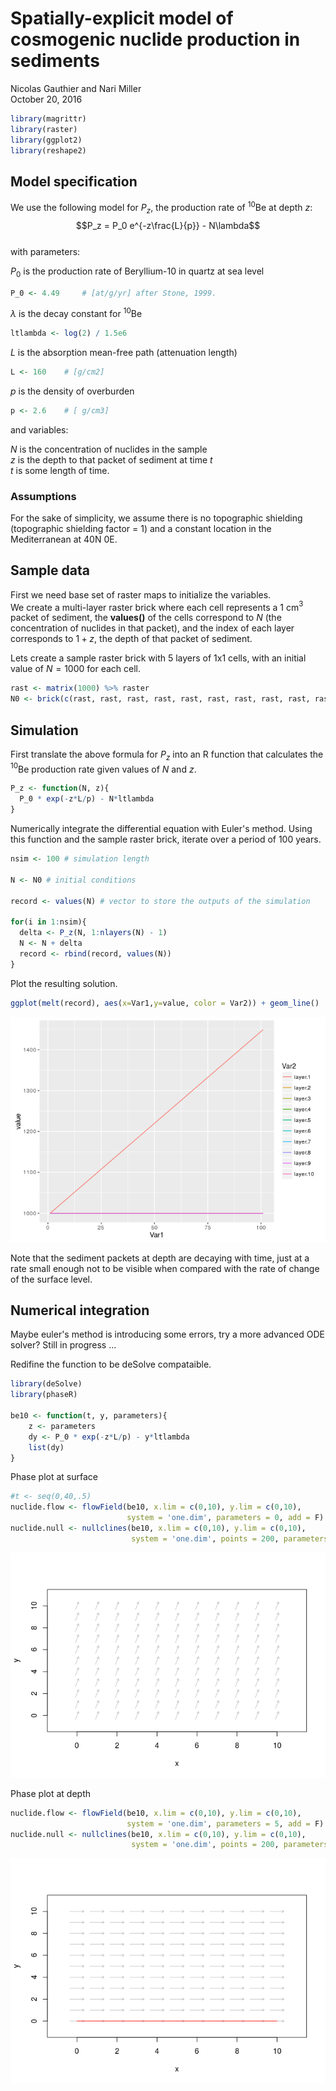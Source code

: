 # Spatially-explicit model of cosmogenic nuclide production in sediments
Nicolas Gauthier and Nari Miller  
October 20, 2016  




```r
library(magrittr)
library(raster)
library(ggplot2)
library(reshape2)
```

## Model specification
We use the following model for $P_z$, the production rate of $^{10}$Be at depth $z$:  
$$P_z = P_0 e^{-z\frac{L}{p}} - N\lambda$$  
with parameters:  

$P_0$ is the production rate of Beryllium-10 in quartz at sea level

```r
P_0 <- 4.49		# [at/g/yr] after Stone, 1999.
```

$\lambda$ is the decay constant for $^{10}$Be

```r
ltlambda <- log(2) / 1.5e6
```

$L$ is the absorption mean-free path (attenuation length)

```r
L <- 160 	# [g/cm2]
```

$p$ is the density of overburden

```r
p <- 2.6 	# [ g/cm3]
```

and variables:

$N$ is the concentration of nuclides in the sample  
$z$ is the depth to that packet of sediment at time $t$   
$t$ is some length of time.  

### Assumptions  
For the sake of simplicity, we assume there is no topographic shielding (topographic shielding factor = 1) and a constant location in the Mediterranean at 40N 0E.


## Sample data
First we need base set of raster maps to initialize the variables.  
We create a multi-layer raster brick where each cell represents a 1 cm$^{3}$ packet of sediment, the **values()** of the cells correspond to $N$ (the concentration of nuclides in that packet), and the index of each layer corresponds to $1 + z$, the depth of that packet of sediment.  

Lets create a sample raster brick with 5 layers of 1x1 cells, with an initial value of $N = 1000$ for each cell.  

```r
rast <- matrix(1000) %>% raster 
N0 <- brick(c(rast, rast, rast, rast, rast, rast, rast, rast, rast, rast))
```

## Simulation
First translate the above formula for $P_z$ into an R function that calculates the $^{10}$Be production rate given values of $N$ and $z$.

```r
P_z <- function(N, z){
  P_0 * exp(-z*L/p) - N*ltlambda
}
```

Numerically integrate the differential equation with Euler's method. Using this function and the sample raster brick, iterate over a period of 100 years.

```r
nsim <- 100 # simulation length

N <- N0 # initial conditions

record <- values(N) # vector to store the outputs of the simulation

for(i in 1:nsim){
  delta <- P_z(N, 1:nlayers(N) - 1)
  N <- N + delta
  record <- rbind(record, values(N))
}
```

Plot the resulting solution.

```r
ggplot(melt(record), aes(x=Var1,y=value, color = Var2)) + geom_line()
```

![](Nuclide_Model_files/figure-html/unnamed-chunk-9-1.png)<!-- -->

Note that the sediment packets at depth are decaying with time, just at a rate small enough not to be visible when compared with the rate of change of the surface level.

## Numerical integration
Maybe euler's method is introducing some errors, try a more advanced ODE solver? Still in progress ...

Redifine the function to be deSolve compataible.

```r
library(deSolve)
library(phaseR)

be10 <- function(t, y, parameters){
    z <- parameters
    dy <- P_0 * exp(-z*L/p) - y*ltlambda
    list(dy)
} 
```

Phase plot at surface

```r
#t <- seq(0,40,.5)
nuclide.flow <- flowField(be10, x.lim = c(0,10), y.lim = c(0,10), 
                          system = 'one.dim', parameters = 0, add = F)
nuclide.null <- nullclines(be10, x.lim = c(0,10), y.lim = c(0,10), 
                           system = 'one.dim', points = 200, parameters = 0)
```

![](Nuclide_Model_files/figure-html/unnamed-chunk-11-1.png)<!-- -->

Phase plot at depth

```r
nuclide.flow <- flowField(be10, x.lim = c(0,10), y.lim = c(0,10), 
                          system = 'one.dim', parameters = 5, add = F)
nuclide.null <- nullclines(be10, x.lim = c(0,10), y.lim = c(0,10), 
                           system = 'one.dim', points = 200, parameters = 5)
```

![](Nuclide_Model_files/figure-html/unnamed-chunk-12-1.png)<!-- -->
